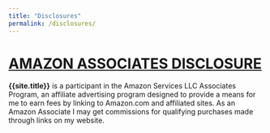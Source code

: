 ```yaml
---
title: "Disclosures"
permalink: /disclosures/
---
```


# [AMAZON ASSOCIATES DISCLOSURE](https://affiliate-program.amazon.com/help/operating/agreement)

**{{site.title}}** is a participant in the Amazon Services LLC Associates Program, an affiliate advertising program designed to provide a means for me to earn fees by linking to Amazon.com and affiliated sites. As an Amazon Associate I may get commissions for qualifying purchases made through links on my website.
